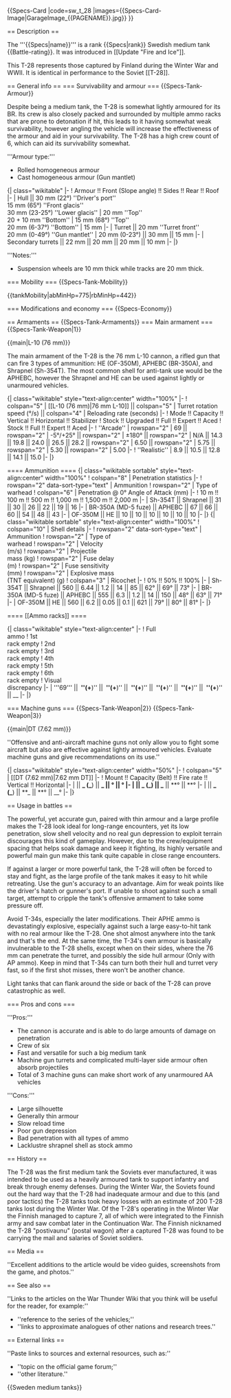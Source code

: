 {{Specs-Card
|code=sw_t_28
|images={{Specs-Card-Image|GarageImage_{{PAGENAME}}.jpg}}
}}

== Description ==

<!-- ''In the description, the first part should be about the history of the creation and combat usage of the vehicle, as well as its key features. In the second part, tell the reader about the ground vehicle in the game. Insert a screenshot of the vehicle, so that if the novice player does not remember the vehicle by name, he will immediately understand what kind of vehicle the article is talking about.'' -->

The '''{{Specs|name}}''' is a rank {{Specs|rank}} Swedish medium tank {{Battle-rating}}. It was introduced in [[Update "Fire and Ice"]].

This T-28 represents those captured by Finland during the Winter War and WWII. It is identical in performance to the Soviet [[T-28]].

== General info ==
=== Survivability and armour ===
{{Specs-Tank-Armour}}

<!-- ''Describe armour protection. Note the most well protected and key weak areas. Appreciate the layout of modules as well as the number and location of crew members. Is the level of armour protection sufficient, is the placement of modules helpful for survival in combat? If necessary use a visual template to indicate the most secure and weak zones of the armour.'' -->

Despite being a medium tank, the T-28 is somewhat lightly armoured for its BR. Its crew is also closely packed and surrounded by multiple ammo racks that are prone to detonation if hit, this leads to it having somewhat weak survivability, however angling the vehicle will increase the effectiveness of the armour and aid in your survivability. The T-28 has a high crew count of 6, which can aid its survivability somewhat.

'''Armour type:'''

- Rolled homogeneous armour
- Cast homogeneous armour (Gun mantlet)

{| class="wikitable"
|-
! Armour !! Front (Slope angle) !! Sides !! Rear !! Roof
|-
| Hull || 30 mm (22°) ''Driver's port''<br>15 mm (65°) ''Front glacis''<br>30 mm (23-25°) ''Lower glacis''
| 20 mm ''Top''<br>20 + 10 mm ''Bottom''
| 15 mm (68°) ''Top''<br>20 mm (6-37°) ''Bottom''
| 15 mm
|-
| Turret || 20 mm ''Turret front''<br>20 mm (0-49°) ''Gun mantlet''
| 20 mm (0-23°) || 30 mm || 15 mm
|-
| Secondary turrets || 22 mm || 20 mm || 20 mm || 10 mm
|-
|}

'''Notes:'''

- Suspension wheels are 10 mm thick while tracks are 20 mm thick.

=== Mobility ===
{{Specs-Tank-Mobility}}

<!-- ''Write about the mobility of the ground vehicle. Estimate the specific power and manoeuvrability, as well as the maximum speed forwards and backwards.'' -->

{{tankMobility|abMinHp=775|rbMinHp=442}}

=== Modifications and economy ===
{{Specs-Economy}}

== Armaments ==
{{Specs-Tank-Armaments}}
=== Main armament ===
{{Specs-Tank-Weapon|1}}

<!-- ''Give the reader information about the characteristics of the main gun. Assess its effectiveness in a battle based on the reloading speed, ballistics and the power of shells. Do not forget about the flexibility of the fire, that is how quickly the cannon can be aimed at the target, open fire on it and aim at another enemy. Add a link to the main article on the gun: <code><nowiki>{{main|Name of the weapon}}</nowiki></code>. Describe in general terms the ammunition available for the main gun. Give advice on how to use them and how to fill the ammunition storage.'' -->

{{main|L-10 (76 mm)}}

The main armament of the T-28 is the 76 mm L-10 cannon, a rifled gun that can fire 3 types of ammunition: HE (OF-350M), APHEBC (BR-350A), and Shrapnel (Sh-354T). The most common shell for anti-tank use would be the APHEBC, however the Shrapnel and HE can be used against lightly or unarmoured vehicles.

{| class="wikitable" style="text-align:center" width="100%"
|-
! colspan="5" | [[L-10 (76 mm)|76 mm L-10]] || colspan="5" | Turret rotation speed (°/s) || colspan="4" | Reloading rate (seconds)
|-
! Mode !! Capacity !! Vertical !! Horizontal !! Stabilizer
! Stock !! Upgraded !! Full !! Expert !! Aced
! Stock !! Full !! Expert !! Aced
|-
! ''Arcade''
| rowspan="2" | 69 || rowspan="2" | -5°/+25° || rowspan="2" | ±180° || rowspan="2" | N/A || 14.3 || 19.8 || 24.0 || 26.5 || 28.2 || rowspan="2" | 6.50 || rowspan="2" | 5.75 || rowspan="2" | 5.30 || rowspan="2" | 5.00
|-
! ''Realistic''
| 8.9 || 10.5 || 12.8 || 14.1 || 15.0
|-
|}

==== Ammunition ====
{| class="wikitable sortable" style="text-align:center" width="100%"
! colspan="8" | Penetration statistics
|-
! rowspan="2" data-sort-type="text" | Ammunition
! rowspan="2" | Type of<br>warhead
! colspan="6" | Penetration @ 0° Angle of Attack (mm)
|-
! 10 m !! 100 m !! 500 m !! 1,000 m !! 1,500 m !! 2,000 m
|-
| Sh-354T || Shrapnel || 31 || 30 || 26 || 22 || 19 || 16
|-
| BR-350A (MD-5 fuze) || APHEBC || 67 || 66 || 60 || 54 || 48 || 43
|-
| OF-350M || HE || 10 || 10 || 10 || 10 || 10 || 10
|-
|}
{| class="wikitable sortable" style="text-align:center" width="100%"
! colspan="10" | Shell details
|-
! rowspan="2" data-sort-type="text" | Ammunition
! rowspan="2" | Type of<br>warhead
! rowspan="2" | Velocity<br>(m/s)
! rowspan="2" | Projectile<br>mass (kg)
! rowspan="2" | Fuse delay<br>(m)
! rowspan="2" | Fuse sensitivity<br>(mm)
! rowspan="2" | Explosive mass<br>(TNT equivalent) (g)
! colspan="3" | Ricochet
|-
! 0% !! 50% !! 100%
|-
| Sh-354T || Shrapnel || 560 || 6.44 || 1.2 || 14 || 85 || 62° || 69° || 73°
|-
| BR-350A (MD-5 fuze) || APHEBC || 555 || 6.3 || 1.2 || 14 || 150 || 48° || 63° || 71°
|-
| OF-350M || HE || 560 || 6.2 || 0.05 || 0.1 || 621 || 79° || 80° || 81°
|-
|}

==== [[Ammo racks]] ====

<!-- [[File:Ammoracks_{{PAGENAME}}.png|right|thumb|x250px|[[Ammo racks]] of the {{PAGENAME}}]] -->
<!-- '''Last updated:''' -->

{| class="wikitable" style="text-align:center"
|-
! Full<br>ammo
! 1st<br>rack empty
! 2nd<br>rack empty
! 3rd<br>rack empty
! 4th<br>rack empty
! 5th<br>rack empty
! 6th<br>rack empty
! Visual<br>discrepancy
|-
| '''69''' || **&nbsp;''(+**)'' || **&nbsp;''(+**)'' || **&nbsp;''(+**)'' || **&nbsp;''(+**)'' || **&nbsp;''(+**)'' || **&nbsp;''(+**)'' || \_\_
|-
|}

=== Machine guns ===
{{Specs-Tank-Weapon|2}}
{{Specs-Tank-Weapon|3}}

<!-- ''Offensive and anti-aircraft machine guns not only allow you to fight some aircraft but also are effective against lightly armoured vehicles. Evaluate machine guns and give recommendations on its use.'' -->

{{main|DT (7.62 mm)}}

''Offensive and anti-aircraft machine guns not only allow you to fight some aircraft but also are effective against lightly armoured vehicles. Evaluate machine guns and give recommendations on its use.''

{| class="wikitable" style="text-align:center" width="50%"
|-
! colspan="5" | [[DT (7.62 mm)|7.62 mm DT]]
|-
! Mount !! Capacity (Belt) !! Fire rate !! Vertical !! Horizontal
|-
| || **_ (_**) || **\_ || **° || **°
|-
| || \_** (**_) || _** || **° || **°
|-
| || **_ (_**) || **\_ || **° || \_\_°
|-
|}

== Usage in battles ==

<!-- ''Describe the tactics of playing in the vehicle, the features of using vehicles in the team and advice on tactics. Refrain from creating a "guide" - do not impose a single point of view but instead give the reader food for thought. Describe the most dangerous enemies and give recommendations on fighting them. If necessary, note the specifics of the game in different modes (AB, RB, SB).'' -->

The powerful, yet accurate gun, paired with thin armour and a large profile makes the T-28 look ideal for long-range encounters, yet its low penetration, slow shell velocity and no real gun depression to exploit terrain discourages this kind of gameplay. However, due to the crew/equipment spacing that helps soak damage and keep it fighting, its highly versatile and powerful main gun make this tank quite capable in close range encounters.

If against a larger or more powerful tank, the T-28 will often be forced to stay and fight, as the large profile of the tank makes it easy to hit while retreating. Use the gun's accuracy to an advantage. Aim for weak points like the driver's hatch or gunner's port. If unable to shoot against such a small target, attempt to cripple the tank's offensive armament to take some pressure off.

Avoid T-34s, especially the later modifications. Their APHE ammo is devastatingly explosive, especially against such a large easy-to-hit tank with no real armour like the T-28. One shot almost anywhere into the tank and that's the end. At the same time, the T-34's own armour is basically invulnerable to the T-28 shells, except when on their sides, where the 76 mm can penetrate the turret, and possibly the side hull armour (Only with AP ammo). Keep in mind that T-34s can turn both their hull and turret very fast, so if the first shot misses, there won't be another chance.

Light tanks that can flank around the side or back of the T-28 can prove catastrophic as well.

=== Pros and cons ===

<!-- ''Summarise and briefly evaluate the vehicle in terms of its characteristics and combat effectiveness. Mark its pros and cons in a bulleted list. Try not to use more than 6 points for each of the characteristics. Avoid using categorical definitions such as "bad", "good" and the like - use substitutions with softer forms such as "inadequate" and "effective".'' -->

'''Pros:'''

- The cannon is accurate and is able to do large amounts of damage on penetration
- Crew of six
- Fast and versatile for such a big medium tank
- Machine gun turrets and complicated multi-layer side armour often absorb projectiles
- Total of 3 machine guns can make short work of any unarmoured AA vehicles

'''Cons:'''

- Large silhouette
- Generally thin armour
- Slow reload time
- Poor gun depression
- Bad penetration with all types of ammo
- Lacklustre shrapnel shell as stock ammo

== History ==

<!-- ''Describe the history of the creation and combat usage of the vehicle in more detail than in the introduction. If the historical reference turns out to be too long, take it to a separate article, taking a link to the article about the vehicle and adding a block "/History" (example: <nowiki>https://wiki.warthunder.com/(Vehicle-name)/History</nowiki>) and add a link to it here using the <code>main</code> template. Be sure to reference text and sources by using <code><nowiki><ref></ref></nowiki></code>, as well as adding them at the end of the article with <code><nowiki><references /></nowiki></code>. This section may also include the vehicle's dev blog entry (if applicable) and the in-game encyclopedia description (under <code><nowiki>=== In-game description ===</nowiki></code>, also if applicable).'' -->

The T-28 was the first medium tank the Soviets ever manufactured, it was intended to be used as a heavily armoured tank to support infantry and break through enemy defenses. During the Winter War, the Soviets found out the hard way that the T-28 had inadequate armour and due to this (and poor tactics) the T-28 tanks took heavy losses with an estimate of 200 T-28 tanks lost during the Winter War. Of the T-28's operating in the Winter War the Finnish managed to capture 7, all of which were integrated to the Finnish army and saw combat later in the Continuation War. The Finnish nicknamed the T-28 "postivaunu" (postal wagon) after a captured T-28 was found to be carrying the mail and salaries of Soviet soldiers.

== Media ==

<!-- ''Excellent additions to the article would be video guides, screenshots from the game, and photos.'' -->

''Excellent additions to the article would be video guides, screenshots from the game, and photos.''

== See also ==

<!-- ''Links to the articles on the War Thunder Wiki that you think will be useful for the reader, for example:''
* ''reference to the series of the vehicles;''
* ''links to approximate analogues of other nations and research trees.'' -->

''Links to the articles on the War Thunder Wiki that you think will be useful for the reader, for example:''

- ''reference to the series of the vehicles;''
- ''links to approximate analogues of other nations and research trees.''

== External links ==

<!-- ''Paste links to sources and external resources, such as:''
* ''topic on the official game forum;''
* ''other literature.'' -->

''Paste links to sources and external resources, such as:''

- ''topic on the official game forum;''
- ''other literature.''

{{Sweden medium tanks}}
